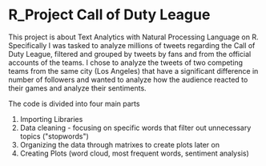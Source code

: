 # R_Project Call of Duty League
This project is about Text Analytics with Natural Processing Language on R. Specifically I was tasked to analyze millions of tweets regarding the Call of Duty League, filtered and grouped by tweets by fans and from the official accounts of the teams. I chose to analyze the tweets of two competing teams from the same city (Los Angeles) that have a significant difference in number of followers and wanted to analyze how the audience reacted to their games and analyze their sentiments.


The code is divided into four main parts

1) Importing Libraries
2) Data cleaning - focusing on specific words that filter out unnecessary topics ("stopwords")
3) Organizing the data through matrixes to create plots later on
4) Creating Plots (word cloud, most frequent words, sentiment analysis)
